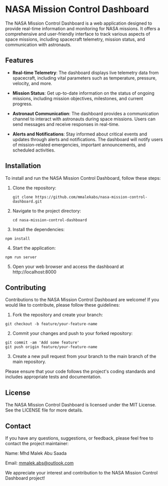 # NASA Mission Control Dashboard

The NASA Mission Control Dashboard is a web application designed to provide real-time information and monitoring for NASA missions. It offers a comprehensive and user-friendly interface to track various aspects of space missions, including spacecraft telemetry, mission status, and communication with astronauts.

## Features

- **Real-time Telemetry**: The dashboard displays live telemetry data from spacecraft, including vital parameters such as temperature, pressure, velocity, and more.

- **Mission Status**: Get up-to-date information on the status of ongoing missions, including mission objectives, milestones, and current progress.

- **Astronaut Communication**: The dashboard provides a communication channel to interact with astronauts during space missions. Users can send messages and receive responses in real-time.

- **Alerts and Notifications**: Stay informed about critical events and updates through alerts and notifications. The dashboard will notify users of mission-related emergencies, important announcements, and scheduled activities.

## Installation

To install and run the NASA Mission Control Dashboard, follow these steps:

1. Clone the repository:

   ```shell
   git clone https://github.com/mmalekabs/nasa-mission-control-dashboard.git
   ```

2. Navigate to the project directory:

   ```shell
   cd nasa-mission-control-dashboard
   ```

3. Install the dependencies:

  ```shell
  npm install
  ```

4. Start the application:
  
  ```shell
  npm run server
  ```

5. Open your web browser and access the dashboard at http://localhost:8000

## Contributing
Contributions to the NASA Mission Control Dashboard are welcome! If you would like to contribute, please follow these guidelines:

1. Fork the repository and create your branch:

  ```shell
  git checkout -b feature/your-feature-name
  ```

2. Commit your changes and push to your forked repository:

  ```shell
  git commit -am 'Add some feature'
  git push origin feature/your-feature-name
  ```

3. Create a new pull request from your branch to the main branch of the main repository.

Please ensure that your code follows the project's coding standards and includes appropriate tests and documentation.

## License
The NASA Mission Control Dashboard is licensed under the MIT License. See the LICENSE file for more details.

## Contact
If you have any questions, suggestions, or feedback, please feel free to contact the project maintainer:

Name: Mhd Malek Abu Saada 

Email: mmalek.abs@outlook.com

We appreciate your interest and contribution to the NASA Mission Control Dashboard project!
